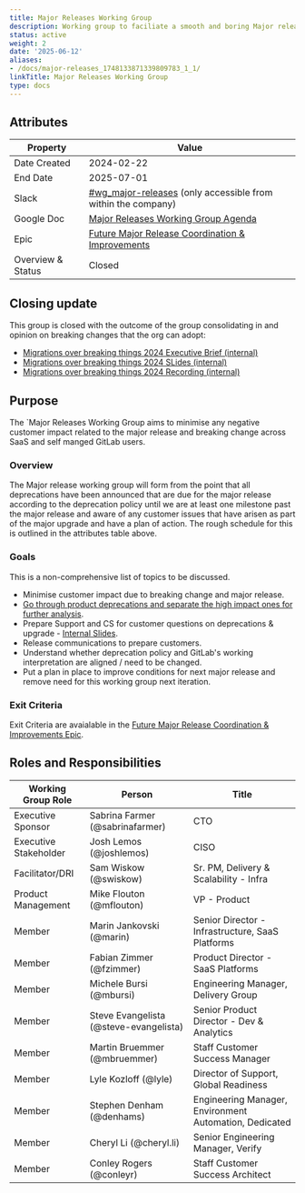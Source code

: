 ```yaml
---
title: Major Releases Working Group
description: Working group to faciliate a smooth and boring Major release.
status: active
weight: 2
date: '2025-06-12'
aliases:
- /docs/major-releases_1748133871339809783_1_1/
linkTitle: Major Releases Working Group
type: docs
---
```


## Attributes

| Property       | Value                                                        |
| -------------- | ------------------------------------------------------------ |
| Date Created   | 2024-02-22                                                   |
| End Date       | 2025-07-01                                                   |
| Slack          | [#wg_major-releases](https://gitlab.enterprise.slack.com/archives/C073MV570F7) (only accessible from within the company) |
| Google Doc     | [Major Releases Working Group Agenda](https://docs.google.com/document/d/1jxl4SDDeoQgR9DOCZ63_D38OglE1OGkJBq_fC_z46BA/edit?usp=sharing)|
| Epic           | [Future Major Release Coordination & Improvements](https://gitlab.com/groups/gitlab-com/-/epics/2363) |
| Overview & Status | Closed |

## Closing update

This group is closed with the outcome of the group consolidating in and opinion on breaking changes that the org can adopt:

- [Migrations over breaking things 2024 Executive Brief (internal)](https://docs.google.com/document/d/1ByVZEhGJfjb6XTwiDeaSDRVwUiF6dsEQI01TW4BJA0k/edit?tab=t.0)
- [Migrations over breaking things 2024 SLides (internal)](https://docs.google.com/presentation/d/1VRywg9xQR7yHqlphL-jWyApPrNsSSvmydlmgU88vSJk/edit#slide=id.g31bf0854b0a_0_0)
- [Migrations over breaking things 2024 Recording (internal)](https://www.youtube.com/watch?v=GkhYD6QAy-4)

## Purpose

The `Major Releases Working Group aims to minimise any negative customer impact related to the major release and breaking change across SaaS and self manged GitLab users.

### Overview

The Major release working group will form from the point that all deprecations have been announced that are due for the major release according to the deprecation policy until we are at least one milestone past the major release and aware of any customer issues that have arisen as part of the major upgrade and have a plan of action. The rough schedule for this is outlined in the attributes table above.

### Goals

This is a non-comprehensive list of topics to be discussed.

- Minimise customer impact due to breaking change and major release.
- [Go through product deprecations and separate the high impact ones for further analysis](https://gitlab.com/groups/gitlab-com/-/epics/2293#specific-asks-for-pms).
- Prepare Support and CS for customer questions on deprecations & upgrade - [Internal Slides](https://docs.google.com/presentation/d/1YjEsBpemHC5eLfNbfSCFWQK5hA3z0iysdNx6SGBw8K4/edit#slide=id.g1ef4929c487_0_34).
- Release communications to prepare customers.
- Understand whether deprecation policy and GitLab's working interpretation are aligned / need to be changed.
- Put a plan in place to improve conditions for next major release and remove need for this working group next iteration.

### Exit Criteria

Exit Criteria are avaialable in the [Future Major Release Coordination & Improvements Epic](https://gitlab.com/groups/gitlab-com/-/epics/2363#exit-criteria).

## Roles and Responsibilities

| Working Group Role                       | Person                           | Title                                                          |
|------------------------------------------|----------------------------------|----------------------------------------------------------------|
| Executive Sponsor            | Sabrina Farmer (@sabrinafarmer)           | CTO |
| Executive Stakeholder        | Josh Lemos (@joshlemos)                   | CISO |
| Facilitator/DRI              | Sam Wiskow (@swiskow)                     | Sr. PM, Delivery & Scalability - Infra |
| Product Management           | Mike Flouton (@mflouton)                  | VP - Product |
| Member                       | Marin Jankovski (@marin)                  | Senior Director - Infrastructure, SaaS Platforms  |
| Member                       | Fabian Zimmer (@fzimmer)                  | Product Director - SaaS Platforms    |
| Member                       | Michele Bursi (@mbursi)                   | Engineering Manager, Delivery Group |
| Member                       | Steve Evangelista (@steve-evangelista)    | Senior Product Director - Dev & Analytics |
| Member                       | Martin Bruemmer (@mbruemmer)              | Staff Customer Success Manager |
| Member                       | Lyle Kozloff (@lyle)                      | Director of Support, Global Readiness |
| Member                       | Stephen Denham (@denhams)                 | Engineering Manager, Environment Automation, Dedicated |
| Member                       | Cheryl Li (@cheryl.li)                    | Senior Engineering Manager, Verify |
| Member                       | Conley Rogers (@conleyr)                  | Staff Customer Success Architect |
